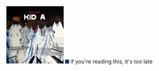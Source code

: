 <img src="images/kid_a.jpg" alt="drawing" width="30%"/>

<img src="images/sigurros.jpg" alt="drawing" width="2%"/>
if you're reading this, it's too late
